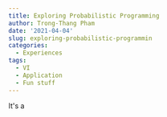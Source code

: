 ```yaml
---
title: Exploring Probabilistic Programming
author: Trong-Thang Pham
date: '2021-04-04'
slug: exploring-probabilistic-programmin
categories:
  - Experiences
tags:
  - VI
  - Application
  - Fun stuff
---
```


It's a
